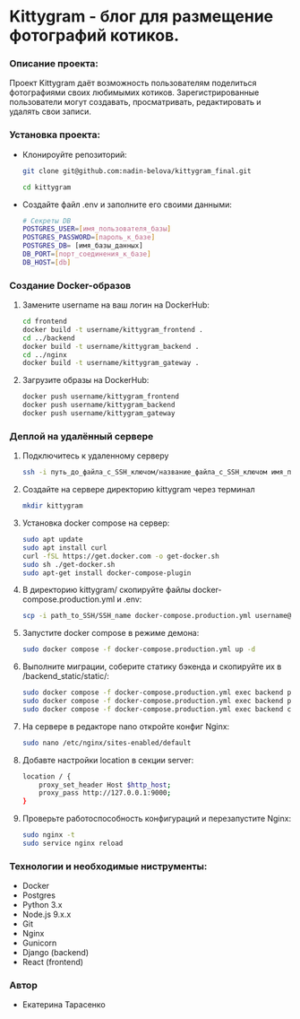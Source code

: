 # Kittygram - блог для размещение фотографий котиков. 
 
### Описание проекта: 
 
Проект Kittygram даёт возможность пользователям поделиться фотографиями своих любимымих котиков. Зарегистрированные пользователи могут создавать, просматривать, редактировать и удалять свои записи. 
 
 
### Установка проекта: 
 
 - Клонироуйте репозиторий:
 
    ```bash
    git clone git@github.com:nadin-belova/kittygram_final.git
    ```
    ```bash
    cd kittygram
    ```
 - Создайте файл .env и заполните его своими данными:

    ```bash
   # Секреты DB
    POSTGRES_USER=[имя_пользователя_базы]
    POSTGRES_PASSWORD=[пароль_к_базе]
    POSTGRES_DB= [имя_базы_данных]
    DB_PORT=[порт_соединения_к_базе]
    DB_HOST=[db]
    ``` 

### Создание Docker-образов

1.  Замените username на ваш логин на DockerHub:

    ```bash
    cd frontend
    docker build -t username/kittygram_frontend .
    cd ../backend
    docker build -t username/kittygram_backend .
    cd ../nginx
    docker build -t username/kittygram_gateway . 
    ```

2. Загрузите образы на DockerHub:

    ```bash
    docker push username/kittygram_frontend
    docker push username/kittygram_backend
    docker push username/kittygram_gateway
    ```
  
### Деплой на удалённый сервере

1. Подключитесь к удаленному серверу

    ```bash
    ssh -i путь_до_файла_с_SSH_ключом/название_файла_с_SSH_ключом имя_пользователя@ip_адрес_сервера 
    ```

2. Создайте на сервере директорию kittygram через терминал

    ```bash
    mkdir kittygram
    ```

3. Установка docker compose на сервер:

    ```bash
    sudo apt update
    sudo apt install curl
    curl -fSL https://get.docker.com -o get-docker.sh
    sudo sh ./get-docker.sh
    sudo apt-get install docker-compose-plugin
    ```

4. В директорию kittygram/ скопируйте файлы docker-compose.production.yml и .env:

    ```bash
    scp -i path_to_SSH/SSH_name docker-compose.production.yml username@server_ip:/home/username/kittygram/docker-compose.production.yml
    ```

5. Запустите docker compose в режиме демона:

    ```bash
    sudo docker compose -f docker-compose.production.yml up -d
    ```

6. Выполните миграции, соберите статику бэкенда и скопируйте их в /backend_static/static/:

    ```bash
    sudo docker compose -f docker-compose.production.yml exec backend python manage.py migrate
    sudo docker compose -f docker-compose.production.yml exec backend python manage.py collectstatic
    sudo docker compose -f docker-compose.production.yml exec backend cp -r /app/collected_static/. /backend_static/static/
    ```

7. На сервере в редакторе nano откройте конфиг Nginx:

    ```bash
    sudo nano /etc/nginx/sites-enabled/default
   
    ```

8. Добавте настройки location в секции server:

    ```bash
    location / {
        proxy_set_header Host $http_host;
        proxy_pass http://127.0.0.1:9000;
    }
    ```

9. Проверьте работоспособность конфигураций и перезапустите Nginx:

    ```bash
    sudo nginx -t 
    sudo service nginx reload
    ```
 
 
### Технологии и необходимые ниструменты: 
- Docker
- Postgres
- Python 3.x 
- Node.js 9.x.x 
- Git 
- Nginx 
- Gunicorn 
- Django (backend) 
- React (frontend) 
 
 
### Автор 
 
- Екатерина Тарасенко
